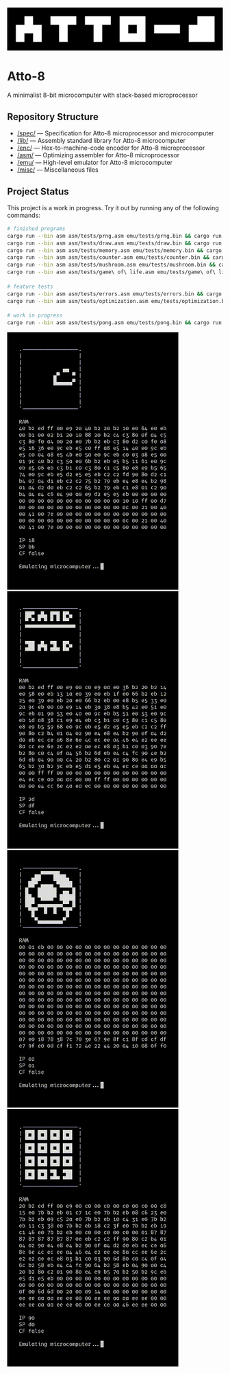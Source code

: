 ![Atto-8 Banner](misc/banner.png)

# Atto-8

A minimalist 8-bit microcomputer with stack-based microprocessor

## Repository Structure

- [/spec/](./spec/) &mdash; Specification for Atto-8 microprocessor and microcomputer
- [/lib/](./lib/) &mdash; Assembly standard library for Atto-8 microcomputer
- [/enc/](./enc/) &mdash; Hex-to-machine-code encoder for Atto-8 microprocessor
- [/asm/](./asm/) &mdash; Optimizing assembler for Atto-8 microprocessor
- [/emu/](./emu/) &mdash; High-level emulator for Atto-8 microcomputer
- [/misc/](./misc/) &mdash; Miscellaneous files

## Project Status

This project is a work in progress. Try it out by running any of the following commands:

```bash
# finished programs
cargo run --bin asm asm/tests/prng.asm emu/tests/prng.bin && cargo run --bin emu emu/tests/prng.bin
cargo run --bin asm asm/tests/draw.asm emu/tests/draw.bin && cargo run --bin emu emu/tests/draw.bin
cargo run --bin asm asm/tests/memory.asm emu/tests/memory.bin && cargo run --bin emu emu/tests/memory.bin
cargo run --bin asm asm/tests/counter.asm emu/tests/counter.bin && cargo run --bin emu emu/tests/counter.bin
cargo run --bin asm asm/tests/mushroom.asm emu/tests/mushroom.bin && cargo run --bin emu emu/tests/mushroom.bin
cargo run --bin asm asm/tests/game\ of\ life.asm emu/tests/game\ of\ life.bin && cargo run --bin emu emu/tests/game\ of\ life.bin

# feature tests
cargo run --bin asm asm/tests/errors.asm emu/tests/errors.bin && cargo run --bin emu emu/errors.bin
cargo run --bin asm asm/tests/optimization.asm emu/tests/optimization.bin && cargo run --bin emu emu/tests/optimization.bin

# work in progress
cargo run --bin asm asm/tests/pong.asm emu/tests/pong.bin && cargo run --bin emu emu/tests/pong.bin
```

![Game of Life Demo](misc/demos/game%20of%20life.gif) ![Random Demo](misc/demos/random.gif) ![Mushroom Demo](misc/demos/mushroom.gif) ![Counter Demo](misc/demos/counter.gif)

